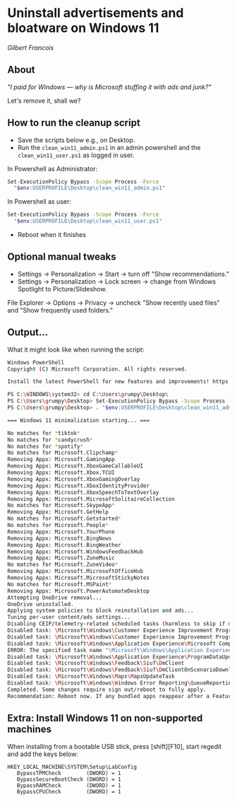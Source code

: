 # Uninstall advertisements and bloatware on Windows 11

_Gilbert Francois_

## About

_"I paid for Windows — why is Microsoft stuffing it with ads and junk?"_

Let's remove it, shall we?

## How to run the cleanup script

- Save the scripts below e.g., on Desktop.
- Run the `clean_win11_admin.ps1` in an admin powershell and the `clean_win11_user.ps1` as logged in user.

In Powershell as Administrator:

```sh
Set-ExecutionPolicy Bypass -Scope Process -Force
  "$env:USERPROFILE\Desktop\clean_win11_admin.ps1"
```

In Powershell as user:

```sh
Set-ExecutionPolicy Bypass -Scope Process -Force
  "$env:USERPROFILE\Desktop\clean_win11_user.ps1"
```

- Reboot when it finishes

## Optional manual tweaks

- Settings → Personalization → Start → turn off "Show recommendations."
- Settings → Personalization → Lock screen → change from Windows Spotlight to Picture/Slideshow.

File Explorer → Options → Privacy → uncheck "Show recently used files" and "Show frequently used folders."

## Output...

What it might look like when running the script:

```sh
Windows PowerShell
Copyright (C) Microsoft Corporation. All rights reserved.

Install the latest PowerShell for new features and improvements! https://aka.ms/PSWindows

PS C:\WINDOWS\system32> cd C:\Users\grumpy\Desktop\
PS C:\Users\grumpy\Desktop> Set-ExecutionPolicy Bypass -Scope Process -Force
PS C:\Users\grumpy\Desktop> . "$env:USERPROFILE\Desktop\clean_win11_admin.ps1"

=== Windows 11 minimalization starting... ===

No matches for *tiktok*
No matches for *candycrush*
No matches for *spotify*
No matches for Microsoft.Clipchamp*
Removing Appx: Microsoft.GamingApp
Removing Appx: Microsoft.XboxGameCallableUI
Removing Appx: Microsoft.Xbox.TCUI
Removing Appx: Microsoft.XboxGamingOverlay
Removing Appx: Microsoft.XboxIdentityProvider
Removing Appx: Microsoft.XboxSpeechToTextOverlay
Removing Appx: Microsoft.MicrosoftSolitaireCollection
No matches for Microsoft.SkypeApp*
Removing Appx: Microsoft.GetHelp
No matches for Microsoft.Getstarted*
No matches for Microsoft.People*
Removing Appx: Microsoft.YourPhone
Removing Appx: Microsoft.BingNews
Removing Appx: Microsoft.BingWeather
Removing Appx: Microsoft.WindowsFeedbackHub
Removing Appx: Microsoft.ZuneMusic
No matches for Microsoft.ZuneVideo*
Removing Appx: Microsoft.MicrosoftOfficeHub
Removing Appx: Microsoft.MicrosoftStickyNotes
No matches for Microsoft.MSPaint*
Removing Appx: Microsoft.PowerAutomateDesktop
Attempting OneDrive removal...
OneDrive uninstalled.
Applying system policies to block reinstallation and ads...
Tuning per-user content/ads settings...
Disabling CEIP/telemetry-related scheduled tasks (harmless to skip if missing)...
Disabled task: \Microsoft\Windows\Customer Experience Improvement Program\Consolidator
Disabled task: \Microsoft\Windows\Customer Experience Improvement Program\UsbCeip
Disabled task: \Microsoft\Windows\Application Experience\Microsoft Compatibility Appraiser
ERROR: The specified task name "\Microsoft\Windows\Application Experience\ProgramDataUpdater" does not exist in the system.
Disabled task: \Microsoft\Windows\Application Experience\ProgramDataUpdater
Disabled task: \Microsoft\Windows\Feedback\Siuf\DmClient
Disabled task: \Microsoft\Windows\Feedback\Siuf\DmClientOnScenarioDownload
Disabled task: \Microsoft\Windows\Maps\MapsUpdateTask
Disabled task: \Microsoft\Windows\Windows Error Reporting\QueueReporting
Completed. Some changes require sign out/reboot to fully apply.
Recommendation: Reboot now. If any bundled apps reappear after a Feature Update,
```

## Extra: Install Windows 11 on non-supported machines

When installing from a bootable USB stick, press [shift][F10], start regedit and add
the keys below:

```regedit
HKEY_LOCAL_MACHINE\SYSTEM\Setup\LabConfig
   BypassTPMCheck        (DWORD) = 1
   BypassSecureBootCheck (DWORD) = 1
   BypassRAMCheck        (DWORD) = 1
   BypassCPUCheck        (DWORD) = 1
```
